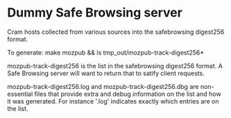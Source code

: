 Dummy Safe Browsing server
================
Cram hosts collected from various sources into the safebrowsing digest256 format.

To generate: make mozpub && ls tmp_out/mozpub-track-digest256*

mozpub-track-digest256 is the list in the safebrowsing digest256 format. A Safe Browsing server will want to return that to satify client requests.

mozpub-track-digest256.log and mozpub-track-digest256.dbg are non-essential files that provide extra and debug information on the list and how it was generated. For instance '.log' indicates exactly which entries are on the list.

